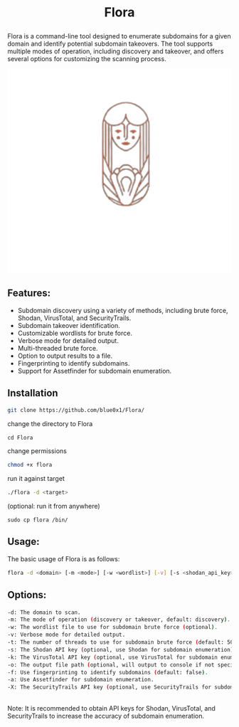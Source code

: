 # <p align="center">Flora<p/>


Flora is a command-line tool designed to enumerate subdomains for a given domain and identify potential subdomain takeovers. The tool supports multiple modes of operation, including discovery and takeover, and offers several options for customizing the scanning process.
<br>

<p align="center">
  <img src="flora.png" alt="Flora">
</p>



## Features:

- Subdomain discovery using a variety of methods, including brute force, Shodan, VirusTotal, and SecurityTrails.
- Subdomain takeover identification.
- Customizable wordlists for brute force.
- Verbose mode for detailed output.
- Multi-threaded brute force.
- Option to output results to a file.
- Fingerprinting to identify subdomains.
- Support for Assetfinder for subdomain enumeration.<br>

## Installation

```bash
git clone https://github.com/blue0x1/Flora/
```
change the directory to Flora
```
cd Flora
```
change permissions 
``` bash
chmod +x flora
```
run it against target

``` bash 
./flora -d <target>
```
(optional: run it from anywhere) 

```
sudo cp flora /bin/
```

## Usage:
The basic usage of Flora is as follows: <br>
``` bash
flora -d <domain> [-m <mode>] [-w <wordlist>] [-v] [-s <shodan_api_key>] [-k <virustotal_api_key>] [-o <output_file>] [-X <securitytrails_api_key>] [-f] [-a]
```

## Options:
``` bash 
-d: The domain to scan.
-m: The mode of operation (discovery or takeover, default: discovery).
-w: The wordlist file to use for subdomain brute force (optional).
-v: Verbose mode for detailed output.
-t: The number of threads to use for subdomain brute force (default: 50).
-s: The Shodan API key (optional, use Shodan for subdomain enumeration).
-k: The VirusTotal API key (optional, use VirusTotal for subdomain enumeration).
-o: The output file path (optional, will output to console if not specified).
-f: Use fingerprinting to identify subdomains (default: false).
-a: Use Assetfinder for subdomain enumeration.
-X: The SecurityTrails API key (optional, use SecurityTrails for subdomain enumeration).
```
<br>
Note: It is recommended to obtain API keys for Shodan, VirusTotal, and SecurityTrails to increase the accuracy of subdomain enumeration.
